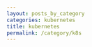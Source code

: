 ```yaml
---
layout: posts_by_category
categories: kubernetes
title: kubernetes
permalink: /category/k8s
---
```

